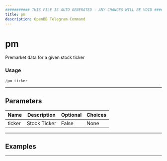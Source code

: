 ```yaml
---
########### THIS FILE IS AUTO GENERATED - ANY CHANGES WILL BE VOID ###########
title: pm
description: OpenBB Telegram Command
---
```


# pm

Premarket data for a given stock ticker

### Usage

```python wordwrap
/pm ticker
```

---

## Parameters

| Name | Description | Optional | Choices |
| ---- | ----------- | -------- | ------- |
| ticker | Stock Ticker | False | None |


---

## Examples


---
